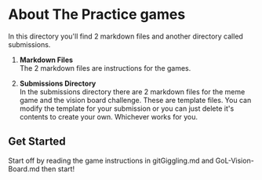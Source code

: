 # About The Practice games

In this directory you'll find 2 markdown files and another directory called submissions. 
1. **Markdown Files**   
The 2 markdown files are instructions for the games.   

1. **Submissions Directory**   
In the submissions directory there are 2 markdown files for the meme game and the vision board challenge. These are template files. You can modify the template for your submission or you can just delete it's contents to create your own. Whichever works for you.

## Get Started
Start off by reading the game instructions in gitGiggling.md and GoL-Vision-Board.md then start!

